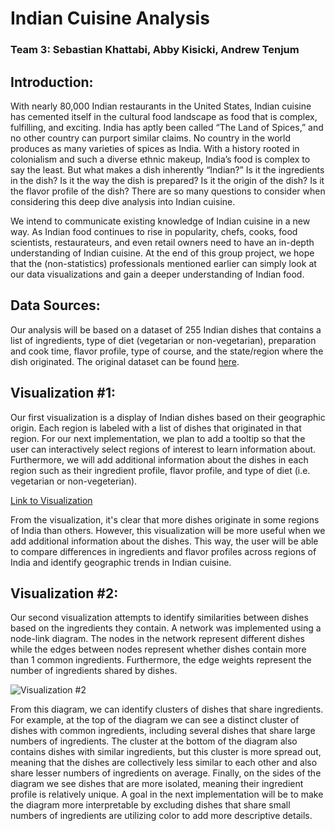 # Indian Cuisine Analysis 
### Team 3: Sebastian Khattabi, Abby Kisicki, Andrew Tenjum

## Introduction: 
With nearly 80,000 Indian restaurants in the United States, Indian cuisine has cemented itself in the cultural food landscape as food that is complex, fulfilling, and exciting. India has aptly been called “The Land of Spices,” and no other country can purport similar claims. No country in the world produces as many varieties of spices as India. With a history rooted in colonialism and such a diverse ethnic makeup, India’s food is complex to say the least. But what makes a dish inherently “Indian?” Is it the ingredients in the dish? Is it the way the dish is prepared? Is it the origin of the dish? Is it the flavor profile of the dish? There are so many questions to consider when considering this deep dive analysis into Indian cuisine. 
 
We intend to communicate existing knowledge of Indian cuisine in a new way. As Indian food continues to rise in popularity, chefs, cooks, food scientists, restaurateurs, and even retail owners need to have an in-depth understanding of Indian cuisine. At the end of this group project, we hope that the (non-statistics) professionals mentioned earlier can simply look at our data visualizations and gain a deeper understanding of Indian food.

## Data Sources: 
Our analysis will be based on a dataset of 255 Indian dishes that contains a list of ingredients, type of diet (vegetarian or non-vegetarian), preparation and cook time, flavor profile, type of course, and the state/region where the dish originated. The original dataset can be found [here](https://www.kaggle.com/nehaprabhavalkar/indian-food-101). 

## Visualization #1:

Our first visualization is a display of Indian dishes based on their geographic origin. Each region is labeled with a list of dishes that originated in that region. For our next implementation, we plan to add a tooltip so that the user can interactively select regions of interest to learn information about. Furthermore, we will add additional information about the dishes in each region such as their ingredient profile, flavor profile, and type of diet (i.e. vegetarian or non-vegeterian). 

[Link to Visualization](insertlinkhere.com)

From the visualization, it's clear that more dishes originate in some regions of India than others. However, this visualization will be more useful when we add additional information about the dishes. This way, the user will be able to compare differences in ingredients and flavor profiles across regions of India and identify geographic trends in Indian cuisine. 

## Visualization #2:
Our second visualization attempts to identify similarities between dishes based on the ingredients they contain. A network was implemented using a node-link diagram. The nodes in the network represent different dishes while the edges between nodes represent whether dishes contain more than 1 common ingredients. Furthermore, the edge weights represent the number of ingredients shared by dishes. 


![Visualization #2](https://user-images.githubusercontent.com/83096602/115945146-e84b8f80-a47f-11eb-8960-324f5e862640.png)

From this diagram, we can identify clusters of dishes that share ingredients. For example, at the top of the diagram we can see a distinct cluster of dishes with common ingredients, including several dishes that share large numbers of ingredients. The cluster at the bottom of the diagram also contains dishes with similar ingredients, but this cluster is more spread out, meaning that the dishes are collectively less similar to each other and also share lesser numbers of ingredients on average. Finally, on the sides of the diagram we see dishes that are more isolated, meaning their ingredient profile is relatively unique. A goal in the next implementation will be to make the diagram more interpretable by excluding dishes that share small numbers of ingredients are utilizing color to add more descriptive details. 
